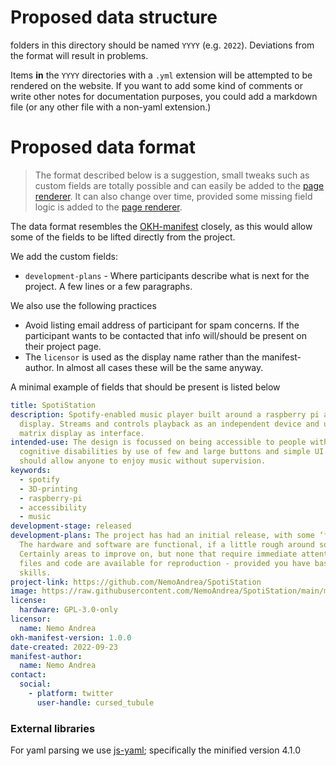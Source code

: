 # Proposed data structure

folders in this directory should be named `YYYY` (e.g. `2022`). Deviations from the format will result in problems.

Items **in** the `YYYY` directories with a `.yml` extension will be attempted to be rendered on the website. If you want to add some kind of comments or write other notes for documentation purposes, you could add a markdown file (or any other file with a non-yaml extension.)

# Proposed data format

> The format described below is a suggestion, small tweaks such as custom fields are totally possible and can easily be added to the [page renderer](../open-hardware.html). It can also change over time, provided some missing field logic is added to the [page renderer](../open-hardware.html).

The data format resembles the [OKH-manifest](https://okh.makernet.org/form) closely, as this would allow some of the fields to be lifted directly from the project. 

We add the custom fields:
* `development-plans` - Where participants describe what is next for the project. A few lines or a few paragraphs. 

We also use the following practices

* Avoid listing email address of participant for spam concerns. If the participant wants to be contacted that info will/should be present on their project page.
* The `licensor` is used as the display name rather than the manifest-author. In almost all cases these will be the same anyway.

A minimal example of fields that should be present is listed below

```yml
title: SpotiStation
description: Spotify-enabled music player built around a raspberry pi and rgb matrix
  display. Streams and controls playback as an independent device and uses RGB
  matrix display as interface.
intended-use: The design is focussed on being accessible to people with physical and
  cognitive disabilities by use of few and large buttons and simple UI. It
  should allow anyone to enjoy music without supervision.
keywords:
  - spotify
  - 3D-printing
  - raspberry-pi
  - accessibility
  - music
development-stage: released
development-plans: The project has had an initial release, with some ‘field testing’ to boot.
  The hardware and software are functional, if a little rough around some of the edges. 
  Certainly areas to improve on, but none that require immediate attention. All the design
  files and code are available for reproduction - provided you have basic (electronics) tinkering
  skills.
project-link: https://github.com/NemoAndrea/SpotiStation
image: https://raw.githubusercontent.com/NemoAndrea/SpotiStation/main/media/banner.png
license:
  hardware: GPL-3.0-only
licensor:
  name: Nemo Andrea
okh-manifest-version: 1.0.0
date-created: 2022-09-23
manifest-author:
  name: Nemo Andrea
contact:
  social:
    - platform: twitter
      user-handle: cursed_tubule
```

### External libraries

For yaml parsing we use [js-yaml](https://www.npmjs.com/package/js-yaml); specifically the minified version 4.1.0
